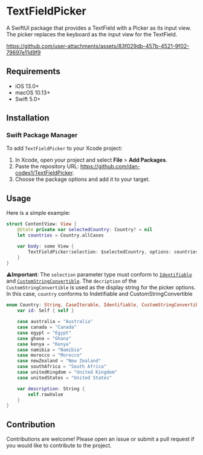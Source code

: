 
# TextFieldPicker

A SwiftUI package that provides a TextField with a Picker as its input view. The picker replaces the keyboard as the input view for the TextField.

https://github.com/user-attachments/assets/83f029db-457b-4521-9f02-79697e11d9f9

## Requirements

- iOS 13.0+
- macOS 10.13+
- Swift 5.0+
## Installation

### Swift Package Manager

To add `TextFieldPicker` to your Xcode project:

1. In Xcode, open your project and select **File** > **Add Packages**.
2. Paste the repository URL: https://github.com/dan-codes1/TextFieldPicker.
3. Choose the package options and add it to your target.


## Usage

Here is a simple example:
```swift
struct ContentView: View {
    @State private var selectedCountry: Country? = nil
    let countries = Country.allCases

    var body: some View {
        TextFieldPicker(selection: $selectedCountry, options: countries)
    }
}
```

⚠️**Important**: The `selection` parameter type must conform to [`Identifiable`](https://developer.apple.com/documentation/swift/identifiable) and [`CustomStringConvertible`](https://developer.apple.com/documentation/swift/customstringconvertible). The `decription` of the `CustomStringConvertible` is used as the display string for the picker options.
 In this case, `country` conforms to Indetifiable and CustomStringConvertible
 ```swift
 enum Country: String, CaseIterable, Identifiable, CustomStringConvertible {
     var id: Self { self }

     case australia = "Australia"
     case canada = "Canada"
     case egypt = "Egypt"
     case ghana = "Ghana"
     case kenya = "Kenya"
     case namibia = "Namibia"
     case morocco = "Morocco"
     case newZealand = "New Zealand"
     case southAfrica = "South Africa"
     case unitedKingdom = "United Kingdom"
     case unitedStates = "United States"

     var description: String {
         self.rawValue
     }
 }
 ```

## Contribution
Contributions are welcome! Please open an issue or submit a pull request if you would like to contribute to the project.
